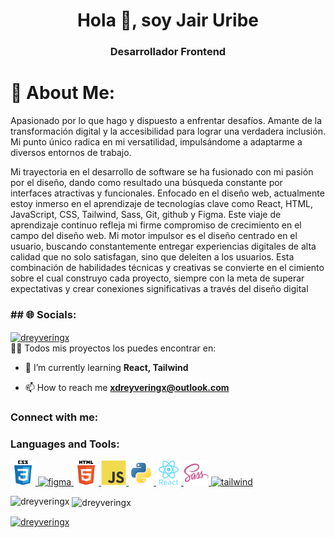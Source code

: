 <h1 align="center">Hola 👋, soy Jair Uribe</h1>

<h3 align="center">Desarrollador Frontend</h3>

# 💫 About Me:

<p>Apasionado por lo que hago y dispuesto a enfrentar desafíos. Amante de la transformación digital y la accesibilidad para lograr una verdadera inclusión. Mi punto único radica en mi versatilidad, impulsándome a adaptarme a diversos entornos de trabajo.</p>

<p>Mi trayectoria en el desarrollo de software se ha fusionado con mi pasión por el diseño, dando como resultado una búsqueda constante por interfaces atractivas y funcionales. Enfocado en el diseño web, actualmente estoy inmerso en el aprendizaje de tecnologías clave como React, HTML, JavaScript, CSS, Tailwind, Sass, Git, github y Figma. Este viaje de aprendizaje continuo refleja mi firme compromiso de crecimiento en el campo del diseño web. Mi motor impulsor es el diseño centrado en el usuario, buscando constantemente entregar experiencias digitales de alta calidad que no solo satisfagan, sino que deleiten a los usuarios. Esta combinación de habilidades técnicas y creativas se convierte en el cimiento sobre el cual construyo cada proyecto, siempre con la meta de superar expectativas y crear conexiones significativas a través del diseño digital</p>

<h3> ## 🌐 Socials: </h3> 
<p align="left">
<a href="https://linkedin.com/in/dreyveringx" target="blank"><img align="center" src="https://raw.githubusercontent.com/rahuldkjain/github-profile-readme-generator/master/src/images/icons/Social/linked-in-alt.svg" alt="dreyveringx" height="30" width="40" /></a>
  <br>👨‍💻 Todos mis proyectos los puedes encontrar en:
  <br><a href="https://website-six-olive-93.vercel.app/" target="blank"></a>
</p>


- 🌱 I’m currently learning **React, Tailwind**

- 📫 How to reach me **xdreyveringx@outlook.com**

<h3 align="left">Connect with me:</h3>


<h3 align="left">Languages and Tools:</h3>
<p align="left"> <a href="https://www.w3schools.com/css/" target="_blank" rel="noreferrer"> <img src="https://raw.githubusercontent.com/devicons/devicon/master/icons/css3/css3-original-wordmark.svg" alt="css3" width="40" height="40"/> </a> <a href="https://www.figma.com/" target="_blank" rel="noreferrer"> <img src="https://www.vectorlogo.zone/logos/figma/figma-icon.svg" alt="figma" width="40" height="40"/> </a> <a href="https://www.w3.org/html/" target="_blank" rel="noreferrer"> <img src="https://raw.githubusercontent.com/devicons/devicon/master/icons/html5/html5-original-wordmark.svg" alt="html5" width="40" height="40"/> </a> <a href="https://developer.mozilla.org/en-US/docs/Web/JavaScript" target="_blank" rel="noreferrer"> <img src="https://raw.githubusercontent.com/devicons/devicon/master/icons/javascript/javascript-original.svg" alt="javascript" width="40" height="40"/> </a> <a href="https://www.python.org" target="_blank" rel="noreferrer"> <img src="https://raw.githubusercontent.com/devicons/devicon/master/icons/python/python-original.svg" alt="python" width="40" height="40"/> </a> <a href="https://reactjs.org/" target="_blank" rel="noreferrer"> <img src="https://raw.githubusercontent.com/devicons/devicon/master/icons/react/react-original-wordmark.svg" alt="react" width="40" height="40"/> </a> <a href="https://sass-lang.com" target="_blank" rel="noreferrer"> <img src="https://raw.githubusercontent.com/devicons/devicon/master/icons/sass/sass-original.svg" alt="sass" width="40" height="40"/> </a> <a href="https://tailwindcss.com/" target="_blank" rel="noreferrer"> <img src="https://www.vectorlogo.zone/logos/tailwindcss/tailwindcss-icon.svg" alt="tailwind" width="40" height="40"/> </a> </p>

<p><img align="left" src="https://github-readme-stats.vercel.app/api/top-langs?username=dreyveringx&show_icons=true&locale=en&layout=compact" alt="dreyveringx" /></p>

<p>&nbsp;<img align="center" src="https://github-readme-stats.vercel.app/api?username=dreyveringx&show_icons=true&locale=en" alt="dreyveringx" /></p>

<p align="left"> <a href="https://github.com/ryo-ma/github-profile-trophy"><img src="https://github-profile-trophy.vercel.app/?username=dreyveringx" alt="dreyveringx" /></a> </p>
